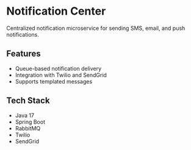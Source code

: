 # Notification Center

Centralized notification microservice for sending SMS, email, and push notifications.

## Features
- Queue-based notification delivery
- Integration with Twilio and SendGrid
- Supports templated messages

## Tech Stack
- Java 17
- Spring Boot
- RabbitMQ
- Twilio
- SendGrid